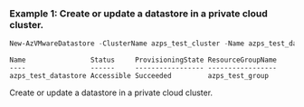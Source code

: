 ### Example 1: Create or update a datastore in a private cloud cluster.
```powershell
New-AzVMwareDatastore -ClusterName azps_test_cluster -Name azps_test_datastore -PrivateCloudName azps_test_cloud -ResourceGroupName azps_test_group -NetAppVolumeId "/subscriptions/11111111-1111-1111-1111-111111111111/resourceGroups/azps_test_group/providers/Microsoft.NetApp/netAppAccounts/NetAppAccount1/capacityPools/CapacityPool1/volumes/NFSVol1"
```

```output
Name                Status     ProvisioningState ResourceGroupName
----                ------     ----------------- -----------------
azps_test_datastore Accessible Succeeded         azps_test_group
```

Create or update a datastore in a private cloud cluster.